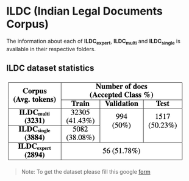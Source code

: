 # ILDC (Indian Legal Documents Corpus)

The information about each of **ILDC<sub>expert</sub>**, **ILDC<sub>multi</sub>** and **ILDC<sub>single</sub>** is available in their respective folders.

## ILDC dataset statistics

![statistics](images/stats.png "statistics")

> Note: To get the dataset please fill this google [form](https://forms.gle/psRcqPqbTaynRu6u5)
